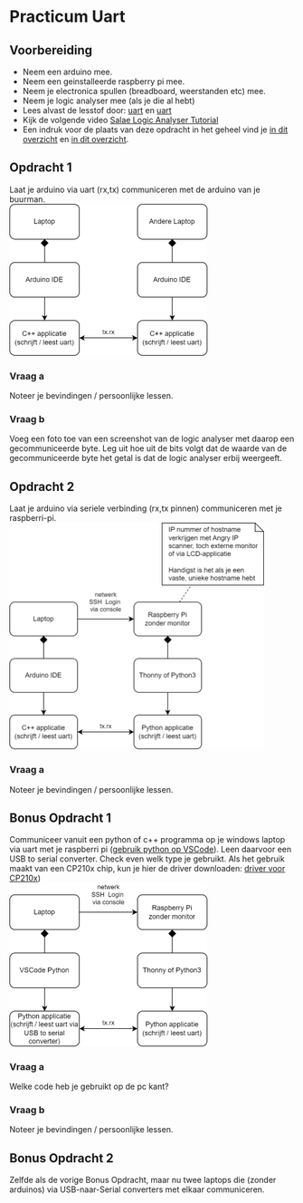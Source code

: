 # Practicum Uart

## Voorbereiding

- Neem een arduino mee.
- Neem een geinstalleerde raspberry pi mee.
- Neem je electronica spullen (breadboard, weerstanden etc) mee.
- Neem je logic analyser mee (als je die al hebt)
- Lees alvast de lesstof door: [uart](../README.md) en [uart](./README.md)
- Kijk de volgende video [Salae Logic Analyser Tutorial](https://www.youtube.com/watch?v=rR5cEFRO9_s)
- Een indruk voor de plaats van deze opdracht in het geheel vind je [in dit overzicht](./img/overzicht1.png) en [in dit overzicht](./img/overzicht2.png).

## Opdracht 1
Laat je arduino via uart (rx,tx) communiceren met de arduino van je buurman.    
<img src="./img/opdracht1.png" width="350px" />

### Vraag a
Noteer je bevindingen / persoonlijke lessen. 
### Vraag b
Voeg een foto toe van een screenshot van de logic analyser met daarop een gecommuniceerde byte. Leg uit hoe uit de bits volgt dat de waarde van de gecommuniceerde byte het getal is dat de logic analyser erbij weergeeft.

## Opdracht 2
Laat je arduino via seriele verbinding (rx,tx pinnen) communiceren met je raspberri-pi.   
<img src="./img/opdracht2.png" width="450px" />
### Vraag a
Noteer je bevindingen / persoonlijke lessen.

## Bonus Opdracht 1
Communiceer vanuit een python of c++ programma op je windows laptop via uart met je raspberri pi ([gebruik python op VSCode](../../../software/python/python-op-vscode.md)).
Leen daarvoor een USB to serial converter.
Check even welk type je gebruikt. Als het gebruik maakt van een CP210x chip, kun je hier de driver downloaden:  [driver voor CP210x](https://www.silabs.com/developers/usb-to-uart-bridge-vcp-drivers?tab=downloads))   
<img src="./img/bonus-opdracht.png" width="350px" />

### Vraag a
Welke code heb je gebruikt op de pc kant?
### Vraag b
Noteer je bevindingen / persoonlijke lessen.

## Bonus Opdracht 2
Zelfde als de vorige Bonus Opdracht, maar nu twee laptops die (zonder arduinos) via USB-naar-Serial converters met elkaar communiceren.

